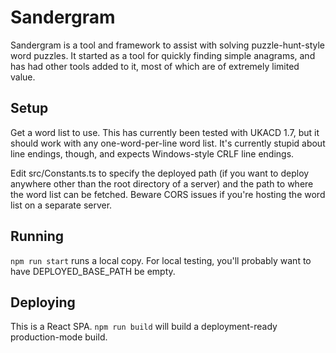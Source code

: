 # Sandergram

Sandergram is a tool and framework to assist with solving puzzle-hunt-style 
word puzzles.  It started as a tool for quickly finding simple anagrams, and has
had other tools added to it, most of which are of extremely limited value.

## Setup

Get a word list to use.  This has currently been tested with UKACD 1.7, but it should
work with any one-word-per-line word list.  It's currently stupid about line endings,
though, and expects Windows-style CRLF line endings.

Edit src/Constants.ts to specify the deployed path (if you want to deploy anywhere other
than the root directory of a server) and the path to where the word list can be fetched.
Beware CORS issues if you're hosting the word list on a separate server.

## Running

`npm run start` runs a local copy.  For local testing, you'll probably want to have
DEPLOYED_BASE_PATH be empty.

## Deploying

This is a React SPA.  `npm run build` will build a deployment-ready production-mode build.
